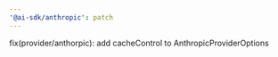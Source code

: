 ```yaml
---
'@ai-sdk/anthropic': patch
---
```


fix(provider/anthorpic): add cacheControl to AnthropicProviderOptions
